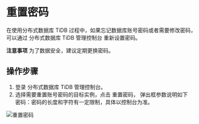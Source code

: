 # 重置密码

在使用分布式数据库 TiDB 过程中，如果忘记数据库账号密码或者需要修改密码，可以通过 分布式数据库 TiDB 管理控制台 重新设置密码。

**注意事项**
为了数据安全，建议定期更换密码。

## 操作步骤

1. 登录 分布式数据库 TiDB 管理控制台。 
2. 选择需要重置账号密码的目标实例，点击 重置密码， 弹出框参数说明如下  
   密码：密码的长度和字符有一定限制，具体以控制台为准。 

![重置密码](E:/cn/image/TiDB/Reset-Password-1.png)

